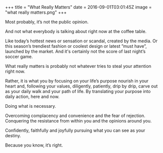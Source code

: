 +++
title = "What Really Matters"
date = 2016-09-01T03:01:45Z
image = "what really matters.png"
+++

Most probably, it’s not the public opinion.

And not what everybody is talking about right now at the coffee table.

Like today’s hottest news or sensation or scandal, created by the media. Or this season’s trendiest fashion or coolest design or latest ”must have”, launched by the market. And it's certainly not the score of last night’s soccer game. 

What really matters is probably not whatever tries to steal your attention right now.

Rather, it is what you by focusing on your life’s purpose nourish in your heart and, following your values, diligently, patiently, drip by drip, carve out as your daily walk and your path of life. By translating your purpose into daily action, here and now.

Doing what is necessary.

Overcoming complacency and convenience and the fear of rejection. Conquering the resistance from within you and the opinions around you.

Confidently, faithfully and joyfully pursuing what you can see as your destiny.

Because you know, it’s right.

